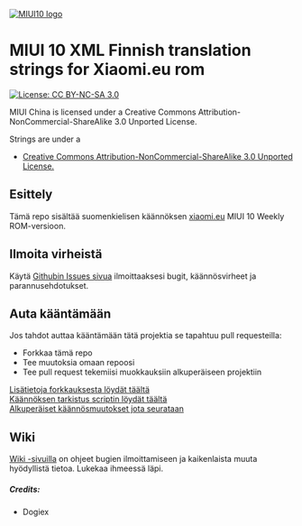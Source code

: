 [![MIUI10 logo](https://i.imgur.com/s5PsCYM.png)](https://xiaomi.eu/)

# MIUI 10 XML Finnish translation strings for Xiaomi.eu rom

[![License: CC BY-NC-SA 3.0](https://img.shields.io/badge/license-CC%20BY--NC--SA%203.0-lightgrey.svg)](http://creativecommons.org/licenses/by-nc-sa/3.0/)

MIUI China is licensed under a Creative Commons Attribution-NonCommercial-ShareAlike 3.0 Unported License.

Strings are under a 
- [Creative Commons Attribution-NonCommercial-ShareAlike 3.0 Unported License.](http://creativecommons.org/licenses/by-nc-sa/3.0/)

## Esittely

Tämä repo sisältää suomenkielisen käännöksen [xiaomi.eu](http://xiaomi.eu/community/forums/103/) MIUI 10 Weekly ROM-versioon.

## Ilmoita virheistä

Käytä [Githubin Issues sivua](https://github.com/dogiex/MIUI-XML-10-FINNISH/issues) ilmoittaaksesi bugit, käännösvirheet ja parannusehdotukset.

## Auta kääntämään
Jos tahdot auttaa kääntämään tätä projektia se tapahtuu pull requesteilla:
- Forkkaa tämä repo
- Tee muutoksia omaan repoosi
- Tee pull request tekemiisi muokkauksiin alkuperäiseen projektiin

[Lisätietoja forkkauksesta löydät täältä](https://guides.github.com/activities/forking)  
[Käännöksen tarkistus scriptin löydät täältä](https://translators.xiaomi.eu/XML_MIUI10-Finnish-fi.html)  
[Alkuperäiset käännösmuutokset jota seurataan](https://github.com/ingbrzy/Xiaomi.eu-MIUIv10-XML-Compare)  

## Wiki
[Wiki -sivuilla](https://github.com/dogiex/MIUI-XML-10-FINNISH/wiki) on ohjeet bugien ilmoittamiseen ja kaikenlaista muuta hyödyllistä tietoa. Lukekaa ihmeessä läpi.

##### Credits:
- Dogiex

